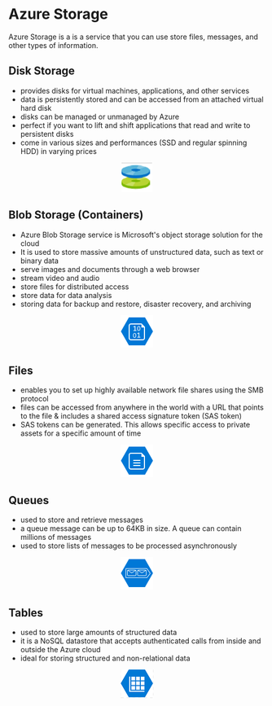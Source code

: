 # Azure Storage

Azure Storage is a is a service that you can use store files, messages, and other types of information. 

## Disk Storage

- provides disks for virtual machines, applications, and other services
- data is persistently stored and can be accessed from an attached virtual hard disk
- disks can be managed or unmanaged by Azure
- perfect if you want to lift and shift applications that read and write to persistent disks
- come in various sizes and performances (SSD and regular spinning HDD) in varying prices

<p align="center">
<img src="https://raw.githubusercontent.com/BIT-R0nIn/AZ-900-Microsoft-Azure-Fundamentals-Study-Notes/master/img/disks.png"></p>

## Blob Storage (Containers)

- Azure Blob Storage service is Microsoft's object storage solution for the cloud
- It is used to store massive amounts of unstructured data, such as text or binary data
- serve images and documents through a web browser
- stream video and audio
- store files for distributed access
- store data for data analysis
- storing data for backup and restore, disaster recovery, and archiving

<p align="center">
<img src="https://raw.githubusercontent.com/BIT-R0nIn/AZ-900-Microsoft-Azure-Fundamentals-Study-Notes/master/img/blob.png"></p>

## Files

- enables you to set up highly available network file shares using the SMB protocol
- files can be accessed from anywhere in the world with a URL that points to the file & includes a shared access signature token (SAS token)
- SAS tokens can be generated. This allows specific access to private assets for a specific amount of time

<p align="center">
<img src="https://raw.githubusercontent.com/BIT-R0nIn/AZ-900-Microsoft-Azure-Fundamentals-Study-Notes/master/img/files.png"></p>

## Queues

- used to store and retrieve messages
- a queue message can be up to 64KB in size. A queue can contain millions of messages
- used to store lists of messages to be processed asynchronously

<p align="center">
<img src="https://raw.githubusercontent.com/BIT-R0nIn/AZ-900-Microsoft-Azure-Fundamentals-Study-Notes/master/img/queue.png"></p>

## Tables

- used to store large amounts of structured data
- it is a NoSQL datastore that accepts authenticated calls from inside and outside the Azure cloud
- ideal for storing structured and non-relational data

<p align="center">
<img src="https://raw.githubusercontent.com/BIT-R0nIn/AZ-900-Microsoft-Azure-Fundamentals-Study-Notes/master/img/tables.png"></p>
